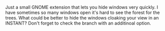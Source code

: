 Just a small GNOME extension that lets you hide windows very quickly. I have sometimes so many windows open it's hard to see the forest for the trees. What could be better to hide the windows cloaking your view in an INSTANT? Don't forget to check the branch with an additinoal option.
